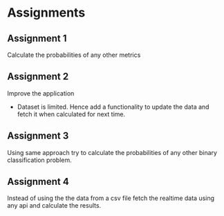 # Assignments

## Assignment 1
Calculate the probabilities of any other metrics

## Assignment 2
 Improve the application
 - Dataset is limited. Hence add a functionality to update the data and fetch it when calculated for next time.

## Assignment 3
Using same approach try to calculate the probabilities of any other binary classification problem.

## Assignment 4
Instead of using the the data from a csv file fetch the realtime data using any api and calculate the results.